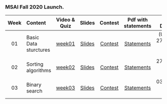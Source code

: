 ### MSAI Fall 2020 Launch.

| Week   | Content                | Video & Quiz | Slides | Contest | Pdf with statements | Soft Deadline |
|:------:|:-----------------------|:-------:|:-------:|:------------:|:-------------------:|:------------------:|
| 01     | Basic Data sturctures  | [week01](https://oninemipt.teachbase.ru/course_sessions/260333) | [Slides](../master/week01_basic_data_structures/MSAI.Fall.2020.L1.slides.pdf) | [Contest](https://contest.yandex.ru/contest/20638/?lang=en) | [Statements](../master/homeworks/assignment01/MSAI.Fall.2020.L1.home_assignment_statements.pdf) |  (Updated) 27.10.2020 20:00 GMT+3 |
| 02     | Sorting algorithms  | [week02](https://oninemipt.teachbase.ru/course_sessions/263210) | [Slides](../master/week02_sorting_algorithms/MSAI.Fall.2020.L2.slides.pdf) | [Contest](https://contest.yandex.ru/contest/21148/?lang=en) | [Statements](../master/homeworks/assignment02/MSAI.Fall.2020.L2.home_assignment_statements.pdf) |  27.10.2020 20:00 GMT+3 |
| 03     | Binary search | [week03](https://oninemipt.teachbase.ru/course_sessions/265141) | [Slides](../master/week03_binary_search/MSAI.Fall.2020.L3.slides.pdf) | [Contest](https://contest.yandex.ru/contest/21556/?lang=en) | [Statements](../master/homeworks/assignment03/MSAI.Fall.2020.L3.home_assignment_statements.pdf) |  03.11.2020 20:00 GMT+3 |
